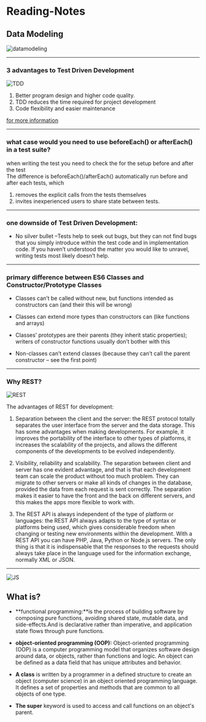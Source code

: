 # Reading-Notes 

## Data Modeling

![datamodeling](https://dataedo.com/asset/img/banners/blog/modeling_techniques.png)

_________________________________

### 3 advantages to Test Driven Development
![TDD](https://codica-images-staging.s3.eu-central-1.amazonaws.com/c3cb64e3ac2d4eae89002e0ccc5789dd.png)

1. Better program design and higher code quality.
2. TDD reduces the time required for project development
3. Code flexibility and easier maintenance


[for more information](https://www.codica.com/blog/test-driven-development-benefits/)

___________________________________

### what case would you need to use beforeEach() or afterEach() in a test suite?

when writing the test you need to check the for the setup before and after the test  
The difference is beforeEach()/afterEach() automatically run before and after each tests, which 
1. removes the explicit calls from the tests themselves
2. invites inexperienced users to share state between tests.
_______________________________

###  one downside of Test Driven Development:
* No silver bullet –Tests help to seek out bugs, but they can not find bugs that you simply introduce within the test code and in implementation code. If you haven’t understood the matter you would like to unravel, writing tests most likely doesn’t help.

__________________________________

### primary difference between ES6 Classes and Constructor/Prototype Classes

* Classes can’t be called without new, but functions intended as constructors can (and their this will be wrong)

* Classes can extend more types than constructors can (like functions and arrays)

* Classes’ prototypes are their parents (they inherit static properties); writers of constructor functions usually don’t bother with this

* Non-classes can’t extend classes (because they can’t call the parent constructor – see the first point)

_________________________________

### Why REST? 

![REST](https://lh3.googleusercontent.com/A2bb3UwAu4u9UU1q9FdUgZ9MAfnain306RndVW7sRXWumQ0FVVM4XhGDRTtr0YYDSBULrewxtAqKdmZUPFUKXF2g6NY3fCg2vLGyLZxaFIpOJ5Oi8MzLgiNyJIJwsIyq2RRCabkp)

The advantages of REST for development:

1. Separation between the client and the server: the REST protocol totally separates the user interface from the server and the data storage. This has some advantages when making developments. For example, it improves the portability of the interface to other types of platforms, it increases the scalability of the projects, and allows the different components of the developments to be evolved independently.

2. Visibility, reliability and scalability. The separation between client and server has one evident advantage, and that is that each development team can scale the product without too much problem. They can migrate to other servers or make all kinds of changes in the database, provided the data from each request is sent correctly. The separation makes it easier to have the front and the back on different servers, and this makes the apps more flexible to work with.

3. The REST API is always independent of the type of platform or languages: the REST API always adapts to the type of syntax or platforms being used, which gives considerable freedom when changing or testing new environments within the development. With a REST API you can have PHP, Java, Python or Node.js servers. The only thing is that it is indispensable that the responses to the requests should always take place in the language used for the information exchange, normally XML or JSON. 

________________________

![JS](https://hackernoon.com/hn-images/1*bxEkHw1xewxOFjmGunb-Cw.png)

## What is?

* **functional programming:**is the process of building software by composing pure functions, avoiding shared state, mutable data, and side-effects.And is declarative rather than imperative, and application state flows through pure functions.

* **object-oriented programming (OOP):** Object-oriented programming (OOP) is a computer programming model that organizes software design around data, or objects, rather than functions and logic. An object can be defined as a data field that has unique attributes and behavior.

*  **A class** is written by a programmer in a defined structure to create an object (computer science) in an object oriented programming language. It defines a set of properties and methods that are common to all objects of one type.

* **The super** keyword is used to access and call functions on an object's parent.




